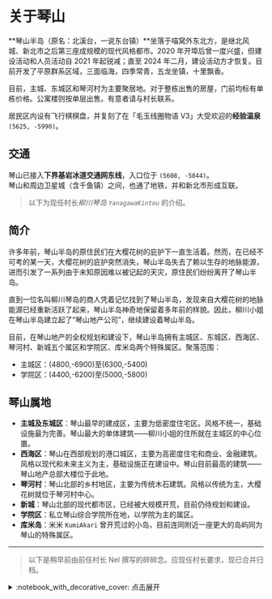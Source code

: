 # 关于琴山

**琴山半岛（原名：北溪台，一说东台镇）**坐落于喵窝外东北方，是继北风城、新北市之后第三座成规模的现代风格都市。2020 年开埠后曾一度兴盛，但建设活动和人员活动自 2021 年起锐减；直至 2024 年二月，建设活动方才恢复。目前开发了平原群系区域，三面临海，四季常青，五龙坐镇，十里飘香。

目前，主城、东城区和琴河村为主要聚居地。对于整栋出售的房屋，门前均标有单栋价格。公寓楼则按单层出售。有意者请与村长联系。

居民区内设有飞行棋棋盘，并复刻了在「毛玉线圈物语 V3」大受欢迎的**经验温泉**`(5625, -5990)`。

## 交通

琴山已接入**下界基岩冰道交通网东线**，入口位于 `(5608, -5844)`。  
琴山和周边卫星城（含千鱼镇）之间，也通了地铁，并和新北市形成互联。

> 以下为现任村长*柳川琴岛 `YanagawaKintou`* 的介绍。

## 简介

许多年前，琴山半岛的原住民们在大樱花树的庇护下一直生活着。然而，在已经不可考的某一天，大樱花树的庇护突然消失，琴山半岛失去了赖以生存的地脉能源，进而引发了一系列由于未知原因难以被记起的天灾，原住民们纷纷离开了琴山半岛。

直到一位名叫柳川琴岛的商人凭着记忆找到了琴山半岛，发现来自大樱花树的地脉能源已经重新活跃了起来，琴山半岛神奇地保留着多年前的样貌。因此，柳川小姐在琴山半岛建立起了“琴山地产公司”，继续建设着琴山半岛。

目前，在琴山地产的全权规划和建设下，琴山半岛拥有主城区、东城区、西海区、琴河村、新城五个属区和学院区、库米岛两个特殊属区。聚落范围：

- 主城区：(4800,-6900)至(6300,-5400)
- 学院区：(4400,-6200)至(5000,-5800)

## 琴山属地

- **主城及东城区**：琴山最早的建成区，主要为低密度住宅区。风格不统一，基础设施最为完善。琴山最大的单体建筑——柳川小姐的住所就在主城区的中心位置。
- **西海区**：琴山在西部规划的港口城区，主要为高密度住宅和商业、金融建筑。风格以现代和未来主义为主，基础设施正在建设中。琴山目前最高的建筑——琴山地产总部大楼位于此地。
- **琴河村**：琴山北部的乡村地区，主要为传统木石建筑。风格以传统为主，大樱花树就位于琴河村中心。
- **新城**：琴山北部的现代都市区，已经被大规模开荒，目前仍待规划和建设。
- **学院区**：私立琴山综合学院所在地，以学院为主的属区。
- **库米岛**：米米 `KumiAkari` 曾开荒过的小岛，目前连同附近一座更大的岛屿同为琴山的特殊属区。

--------

> 以下是稍早前由前任村长 Nel 撰写的碎碎念。应现任村长要求，现已合并归档。

<details>
<summary>:notebook_with_decorative_cover: 点击展开</summary>

### 北溪台是啥玩意？

北溪台能吃【bushi。  
自从fafa和nel在年际交错登陆这里后，北溪台就开始造起来了！但因为上课很长时间没有任何发展，而随着新喵的加入，北溪台逐渐热闹了起来wwww【欢呼。从此，喵窝大地上又多了一个有故事的聚落。

### 北溪台是干什么的呢？

卖房子，下棋，以及，温泉。  
很简单啦，聚落就是住人的地方，北溪台除了中心的fafa/nel家和一些装饰性建筑，都是**对外出售**的。不同实用面积的房屋售价也不同。

目前北溪台的毛坯房售价从2500~10000不等，一般来说，单层房屋在3000以下，多层房屋多在5000左右。【懒癌患者可以让fafa和nel帮忙加装内饰，具体的价格在北溪台码头牌子上。

### 我在北溪台住需要注意什么？

既然是用节买下的房子当然是属于你的w【趴。

但是也有一些小要求w：已经入住的房屋所有权归你所有，**内部装修自由，前提是整体外观不能有太大的改变**。  
【当然。如果需要改造地下部分，请不要超出房屋的地表面积，深度尽量在**二十格以内**【因为我也不知道你家下面是不是地铁啊之类的。

### 北溪台棒不棒？

【盯——😏

</details>